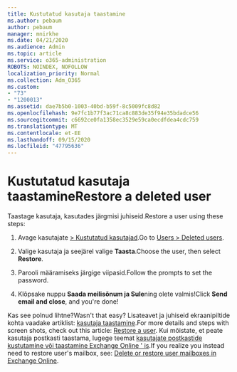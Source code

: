 ```yaml
---
title: Kustutatud kasutaja taastamine
ms.author: pebaum
author: pebaum
manager: mnirkhe
ms.date: 04/21/2020
ms.audience: Admin
ms.topic: article
ms.service: o365-administration
ROBOTS: NOINDEX, NOFOLLOW
localization_priority: Normal
ms.collection: Adm_O365
ms.custom:
- "73"
- "1200013"
ms.assetid: dae7b5b0-1003-40bd-b59f-8c5009fc8d82
ms.openlocfilehash: 9e7fc1b77f3ac71ca8c883de35f94e35bdadce56
ms.sourcegitcommit: c6692ce0fa1358ec3529e59ca0ecdfdea4cdc759
ms.translationtype: MT
ms.contentlocale: et-EE
ms.lasthandoff: 09/15/2020
ms.locfileid: "47795636"
---
```

# <a name="restore-a-deleted-user"></a><span data-ttu-id="7c744-102">Kustutatud kasutaja taastamine</span><span class="sxs-lookup"><span data-stu-id="7c744-102">Restore a deleted user</span></span>

<span data-ttu-id="7c744-103">Taastage kasutaja, kasutades järgmisi juhiseid.</span><span class="sxs-lookup"><span data-stu-id="7c744-103">Restore a user using these steps:</span></span>
  
1. <span data-ttu-id="7c744-104">Avage kasutajate [ \> Kustutatud kasutajad](https://admin.microsoft.com/adminportal/home#/deletedusers).</span><span class="sxs-lookup"><span data-stu-id="7c744-104">Go to [Users \> Deleted users](https://admin.microsoft.com/adminportal/home#/deletedusers).</span></span>

2. <span data-ttu-id="7c744-105">Valige kasutaja ja seejärel valige **Taasta**.</span><span class="sxs-lookup"><span data-stu-id="7c744-105">Choose the user, then select **Restore**.</span></span>

3. <span data-ttu-id="7c744-106">Parooli määramiseks järgige viipasid.</span><span class="sxs-lookup"><span data-stu-id="7c744-106">Follow the prompts to set the password.</span></span>

4. <span data-ttu-id="7c744-107">Klõpsake nuppu **Saada meilisõnum ja Sule**ning olete valmis!</span><span class="sxs-lookup"><span data-stu-id="7c744-107">Click **Send email and close**, and you're done!</span></span>

<span data-ttu-id="7c744-108">Kas see polnud lihtne?</span><span class="sxs-lookup"><span data-stu-id="7c744-108">Wasn't that easy?</span></span> <span data-ttu-id="7c744-109">Lisateavet ja juhiseid ekraanipiltide kohta vaadake artiklist: [kasutaja taastamine](https://docs.microsoft.com/microsoft-365/admin/add-users/restore-user).</span><span class="sxs-lookup"><span data-stu-id="7c744-109">For more details and steps with screen shots, check out this article: [Restore a user](https://docs.microsoft.com/microsoft-365/admin/add-users/restore-user).</span></span> <span data-ttu-id="7c744-110">Kui mõistate, et peate kasutaja postkasti taastama, lugege teemat [kasutajate postkastide kustutamine või taastamine Exchange Online ' is](https://docs.microsoft.com/exchange/recipients-in-exchange-online/delete-or-restore-mailboxes).</span><span class="sxs-lookup"><span data-stu-id="7c744-110">If you realize you instead need to restore user's mailbox, see: [Delete or restore user mailboxes in Exchange Online](https://docs.microsoft.com/exchange/recipients-in-exchange-online/delete-or-restore-mailboxes).</span></span>